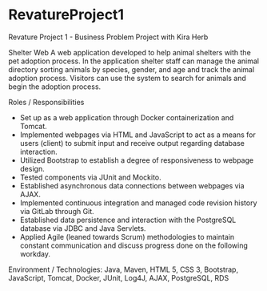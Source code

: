 # RevatureProject1
Revature Project 1 - Business Problem Project with Kira Herb

Shelter Web
A web application developed to help animal shelters with the pet adoption process. In the application shelter staff can manage the animal directory sorting animals by species, gender, and age and track the animal adoption process. Visitors can use the system to search for animals and begin the adoption process.

Roles / Responsibilities

- Set up as a web application through Docker containerization and Tomcat.
- Implemented webpages via HTML and JavaScript to act as a means for users (client) to submit input and receive output regarding database interaction.
- Utilized Bootstrap to establish a degree of responsiveness to webpage design.
- Tested components via JUnit and Mockito.
- Established asynchronous data connections between webpages via AJAX.
- Implemented continuous integration and managed code revision history via GitLab through Git.
- Established data persistence and interaction with the PostgreSQL database via JDBC and Java Servlets.
- Applied Agile (leaned towards Scrum) methodologies to maintain constant communication and discuss progress done on the following workday.

Environment / Technologies: Java, Maven, HTML 5, CSS 3, Bootstrap, JavaScript, Tomcat, Docker, JUnit, Log4J, AJAX, PostgreSQL, RDS
